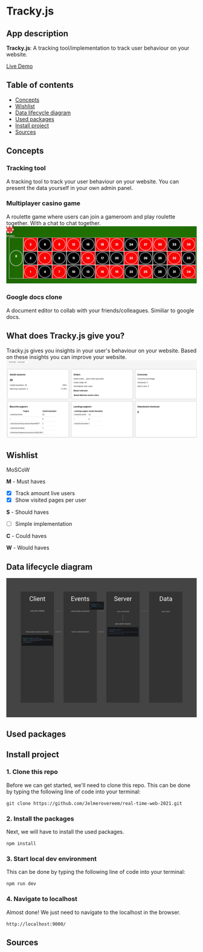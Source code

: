# Tracky.js

## App description
**Tracky.js**: A tracking tool/implementation to track user behaviour on your website.

[Live Demo]()

## Table of contents
- [Concepts](#concepts)
- [Wishlist](#wishlist)
- [Data lifecycle diagram](#data-lifecycle-diagram)
- [Used packages](#used-packages)
- [Install project](#install-project)
- [Sources](#sources)

## Concepts
### Tracking tool
A tracking tool to track your user behaviour on your website. You can present the data yourself in your own admin panel. 

### Multiplayer casino game
A roulette game where users can join a gameroom and play roulette together. With a chat to chat together.
![Roulette game](roulette-concept.jpg)

### Google docs clone
A document editor to collab with your friends/colleagues. Similiar to google docs.

## What does Tracky.js give you?
Tracky.js gives you insights in your user's behaviour on your website. Based on these insights you can improve your website.
![Analytics screenshot](analytics-screenshot.jpg)

## Wishlist
MoSCoW

**M** - Must haves

- [x] Track amount live users
- [x] Show visited pages per user

**S** - Should haves

- [ ] Simple implementation

**C** - Could haves


**W** - Would haves


## Data lifecycle diagram
![lifecycle diagram](data-cycle-diagram.jpg)

## Used packages

## Install project
### 1. Clone this repo

Before we can get started, we'll need to clone this repo.
This can be done by typing the following line of code into your terminal:

```
git clone https://github.com/Jelmerovereem/real-time-web-2021.git
```

### 2. Install the packages

Next, we will have to install the used packages.

```
npm install
```

### 3. Start local dev environment

This can be done by typing the following line of code into your terminal:

```
npm run dev
```

### 4. Navigate to localhost

Almost done! We just need to navigate to the localhost in the browser.

```
http://localhost:9000/
```


## Sources